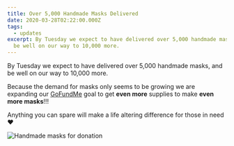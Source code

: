 ```yaml
---
title: Over 5,000 Handmade Masks Delivered
date: 2020-03-28T02:22:00.000Z
tags:
  - updates
excerpt: By Tuesday we expect to have delivered over 5,000 handmade masks, and
  be well on our way to 10,000 more.
---
```

By Tuesday we expect to have delivered over 5,000 handmade masks, and be well on our way to 10,000 more.

Because the demand for masks only seems to be growing we are expanding our [GoFundMe](https://charity.gofundme.com/o/en/donate-widget/21157) goal to get **even more** supplies to make **even more masks**!!!

Anything you can spare will make a life altering difference for those in need ❤️

![Handmade masks for donation](/images/92341508_10221207210990676_6698949556308017152_o.jpg)
